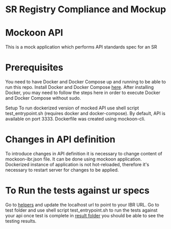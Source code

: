 # SR Registry Compliance and Mockup

# Mockoon API
This is a mock application which performs API standards spec for an SR

# Prerequisites
You need to have Docker and Docker Compose up and running to be able to run this repo. Install Docker and Docker Compose [here](https://docs.docker.com/).
After installing Docker, you may need to follow the steps here in order to execute Docker and Docker Compose without sudo.

Setup
To run dockerized version of mocked API use shell script test_entrypoint.sh (requires docker and docker-compose). By default, API is available on port 3333.
Dockerfile was created using mockoon-cli.

# Changes in API definition
To introduce changes in API definition it is necessary to change content of mockoon-ibr.json file. It can be done using mockoon application.
Dockerized instance of application is not hot-reloaded, therefore it's necessary to restart server for changes to be applied.


# To Run the tests against ur specs 
Go to [helpers](https://github.com/spdci/SR-Mockup-Compliance/blob/master/test/features/support/helpers/helpers.js) and update the localhost url to point to your IBR URL. 
Go to test folder and use shell script test_entrypoint.sh to run the tests against your api once test is complete in [result folder](https://github.com/spdci/SR-Mockup-Compliance/tree/master/test/result)
you should be able to see the testing results.
